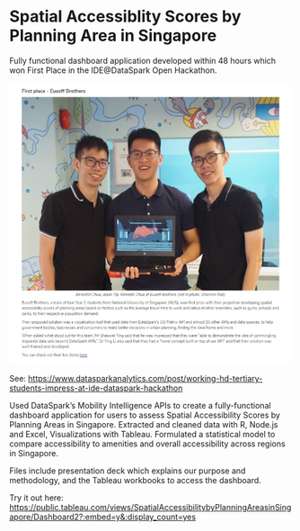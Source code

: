 # Spatial Accessiblity Scores by Planning Area in Singapore
Fully functional dashboard application developed within 48 hours which won First Place in the IDE@DataSpark Open Hackathon.

![picture](ss.jpg)

See:
https://www.datasparkanalytics.com/post/working-hd-tertiary-students-impress-at-ide-dataspark-hackathon

Used DataSpark’s Mobility Intelligence APIs to create a fully-functional dashboard application for users to assess Spatial Accessibility Scores by Planning Areas in Singapore. Extracted and cleaned data with R, Node.js and Excel, Visualizations with Tableau. Formulated a statistical model to compare accessibility to amenities and overall accessibility across regions in Singapore.

Files include presentation deck which explains our purpose and methodology, and the Tableau workbooks to access the dashboard.

Try it out here:
https://public.tableau.com/views/SpatialAccessibilitybyPlanningAreasinSingapore/Dashboard2?:embed=y&:display_count=yes
